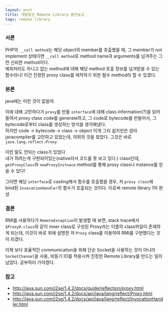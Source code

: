 ```yaml
---
layout: post
title: 개발중인 Remote Library 중간보고
tags: remote library
---
```


### 서론 ###

PHP의 `__call method`는 해당 object의 member를 호출했을 때, 그 member가 not implement 상태이면 `__call method`로 method name과 arguments를 넘겨주는 그런 신비한 method이다.  
예외처리도 아니고 없는 method에 대해 해당 method 호출 정보를 넘겨받을 수 있는 함수라니! 이건 진정한 proxy class를 제작하기 위한 필수 method라 할 수 있겠다.

### 본론 ###

java에는 이런 것이 없을까.

이에 대해 고민하다가 `proxy`를 만들 `interface`에 대해 class information(?)을 읽어들여서 proxy class code를 generate하고, 그 code로 bytecode를 만들어서, 그 bytecode로부터 class를 생성하는 방식을 생각해냈다.  
하지만 code -> bytecode -> class -> object 이게 그리 쉽지만은 않아 javacompiler를 고민하고 있었는데, 의외의 것을 찾았다. 그것은 바로 `java.lang.reflect.Proxy`

이런 말도 안되는 class가 있었다  
내가 하려는게 구현되어있는(native라서 코드를 못 보고 있다.) class인데, `getProxyClass`와 `newProxyInstnace` method를 통해 proxy class나 instance를 얻을 수 있다!

그러면 해당 `interface`로 casting해서 함수를 호출했을 경우, 저 `proxy class`에 bind된 `InvocationHandler`의 함수가 호출되는 것이다. 이로써 remote library 1차 완성

### 결론 ###

RMI를 사용하다가 `RemoteException`이 발생할 때 보면, stack trace에서 `$Proxy0.class`와 같이 inner class로 구성된 Proxy라는 이름의 class파일이 존재하게 되는데, 이것이 바로 위에 설명한 저 `Proxy` class를 이용하여 RMI를 구현했다는 것이 되겠다.

이제 보다 효율적인 communication을 위해 단순 Socket을 사용하는 것이 아니라 `SocketChannel`을 사용, 비동기 IO를 적용시켜 진정한 Remote Library를 만드는 일이 남았다. 공부하러 가야겠다.


### 참고 ###

* http://java.sun.com/j2se/1.4.2/docs/guide/reflection/proxy.html
* http://java.sun.com/j2se/1.4.2/docs/api/java/lang/reflect/Proxy.html
* http://java.sun.com/j2se/1.4.2/docs/api/java/lang/reflect/InvocationHandler.html
